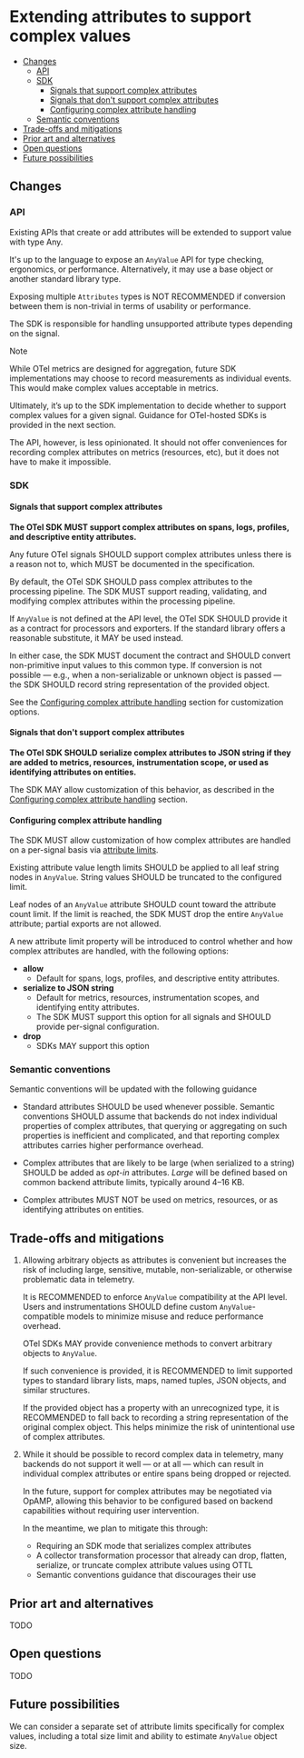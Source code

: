 # Extending attributes to support complex values

* [Changes](#changes)
  * [API](#api)
  * [SDK](#sdk)
    * [Signals that support complex attributes](#signals-that-support-complex-attributes)
    * [Signals that don't support complex attributes](#signals-that-dont-support-complex-attributes)
    * [Configuring complex attribute handling](#configuring-complex-attribute-handling)
  * [Semantic conventions](#semantic-conventions)
* [Trade-offs and mitigations](#trade-offs-and-mitigations)
* [Prior art and alternatives](#prior-art-and-alternatives)
* [Open questions](#open-questions)
* [Future possibilities](#future-possibilities)

## Changes

### API

Existing APIs that create or add attributes will be extended to support value with type Any.

It's up to the language to expose an `AnyValue` API for type checking, ergonomics, or performance.
Alternatively, it may use a base object or another standard library type.

Exposing multiple `Attributes` types is NOT RECOMMENDED if conversion between them
is non-trivial in terms of usability or performance.

The SDK is responsible for handling unsupported attribute types depending on the signal.

> [!NOTE]
>
> While OTel metrics are designed for aggregation, future SDK implementations
> may choose to record measurements as individual events. This would make complex
> values acceptable in metrics.
>
> Ultimately, it’s up to the SDK implementation to decide whether to support complex
> values for a given signal. Guidance for OTel-hosted SDKs is provided in the next section.
>
> The API, however, is less opinionated. It should not offer conveniences for recording
> complex attributes on metrics (resources, etc), but it does not have to make it impossible.

### SDK

#### Signals that support complex attributes

**The OTel SDK MUST support complex attributes on spans, logs, profiles, and descriptive
entity attributes.**

Any future OTel signals SHOULD support complex attributes unless there is a
reason not to, which MUST be documented in the specification.

By default, the OTel SDK SHOULD pass complex attributes to the processing pipeline.
The SDK MUST support reading, validating, and modifying complex attributes within
the processing pipeline.

If `AnyValue` is not defined at the API level, the OTel SDK SHOULD provide it as
a contract for processors and exporters. If the standard library offers a
reasonable substitute, it MAY be used instead.

In either case, the SDK MUST document the contract and SHOULD convert non-primitive
input values to this common type. If conversion is not possible — e.g., when a non-serializable
or unknown object is passed — the SDK SHOULD record string representation of the
provided object.

See the [Configuring complex attribute handling](#configuring-complex-attribute-handling)
section for customization options.

#### Signals that don't support complex attributes

**The OTel SDK SHOULD serialize complex attributes to JSON string if they are added
to metrics, resources, instrumentation scope, or used as identifying attributes on entities.**

The SDK MAY allow customization of this behavior, as described in the [Configuring
complex attribute handling](#allow-recording-structured-attributes) section.

#### Configuring complex attribute handling

The SDK MUST allow customization of how complex attributes are handled on a per-signal
basis via [attribute limits](https://github.com/open-telemetry/opentelemetry-specification/blob/main/specification/common/README.md#attribute-limits).

Existing attribute value length limits SHOULD be applied to all leaf string nodes
in `AnyValue`. String values SHOULD be truncated to the configured limit.

Leaf nodes of an `AnyValue` attribute SHOULD count toward the attribute count limit.
If the limit is reached, the SDK MUST drop the entire `AnyValue` attribute;
partial exports are not allowed.

A new attribute limit property will be introduced to control whether and how complex
attributes are handled, with the following options:

- **allow**
  - Default for spans, logs, profiles, and descriptive entity attributes.
- **serialize to JSON string**
  - Default for metrics, resources, instrumentation scopes, and identifying entity attributes.
  - The SDK MUST support this option for all signals and SHOULD provide per-signal configuration.
- **drop**
  - SDKs MAY support this option

### Semantic conventions

Semantic conventions will be updated with the following guidance

- Standard attributes SHOULD be used whenever possible. Semantic conventions SHOULD
  assume that backends do not index individual properties of complex attributes,
  that querying or aggregating on such properties is inefficient and complicated,
  and that reporting complex attributes carries higher performance overhead.

- Complex attributes that are likely to be large (when serialized to a string) SHOULD
  be added as *opt-in* attributes. *Large* will be defined based on common backend
  attribute limits, typically around 4–16 KB.

- Complex attributes MUST NOT be used on metrics, resources, or as identifying attributes
  on entities.

## Trade-offs and mitigations

1. Allowing arbitrary objects as attributes is convenient but increases the risk of
   including large, sensitive, mutable, non-serializable, or otherwise problematic
   data in telemetry.

   It is RECOMMENDED to enforce `AnyValue` compatibility at the API level.
   Users and instrumentations SHOULD define custom `AnyValue`-compatible models
   to minimize misuse and reduce performance overhead.

   OTel SDKs MAY provide convenience methods to convert arbitrary objects to `AnyValue`.

   If such convenience is provided, it is RECOMMENDED to limit supported types
   to standard library lists, maps, named tuples, JSON objects, and similar structures.

   If the provided object has a property with an unrecognized type, it is RECOMMENDED
   to fall back to recording a string representation of the original complex object.
   This helps minimize the risk of unintentional use of complex attributes.

2. While it should be possible to record complex data in telemetry, many backends do not
   support it well — or at all — which can result in individual complex attributes
   or entire spans being dropped or rejected.

   In the future, support for complex attributes may be negotiated via OpAMP,
   allowing this behavior to be configured based on backend capabilities without
   requiring user intervention.

   In the meantime, we plan to mitigate this through:

   - Requiring an SDK mode that serializes complex attributes
   - A collector transformation processor that already can drop, flatten, serialize, or
     truncate complex attribute values using OTTL
   - Semantic conventions guidance that discourages their use

## Prior art and alternatives

TODO

## Open questions

TODO

## Future possibilities

We can consider a separate set of attribute limits specifically for complex values,
including a total size limit and ability to estimate `AnyValue` object size.